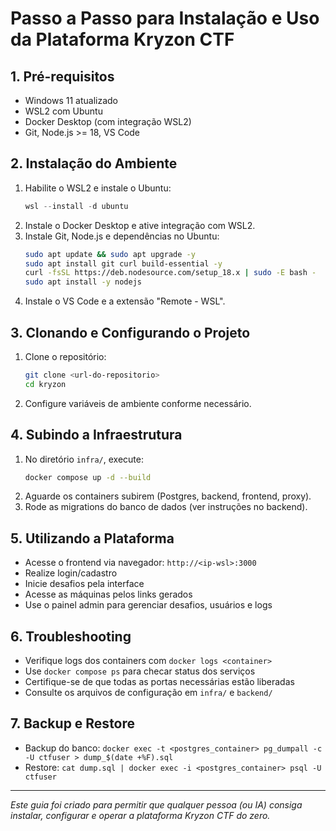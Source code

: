 # Passo a Passo para Instalação e Uso da Plataforma Kryzon CTF

## 1. Pré-requisitos
- Windows 11 atualizado
- WSL2 com Ubuntu
- Docker Desktop (com integração WSL2)
- Git, Node.js >= 18, VS Code

## 2. Instalação do Ambiente
1. Habilite o WSL2 e instale o Ubuntu:
   ```powershell
   wsl --install -d ubuntu
   ```
2. Instale o Docker Desktop e ative integração com WSL2.
3. Instale Git, Node.js e dependências no Ubuntu:
   ```bash
   sudo apt update && sudo apt upgrade -y
   sudo apt install git curl build-essential -y
   curl -fsSL https://deb.nodesource.com/setup_18.x | sudo -E bash -
   sudo apt install -y nodejs
   ```
4. Instale o VS Code e a extensão "Remote - WSL".

## 3. Clonando e Configurando o Projeto
1. Clone o repositório:
   ```bash
   git clone <url-do-repositorio>
   cd kryzon
   ```
2. Configure variáveis de ambiente conforme necessário.

## 4. Subindo a Infraestrutura
1. No diretório `infra/`, execute:
   ```bash
   docker compose up -d --build
   ```
2. Aguarde os containers subirem (Postgres, backend, frontend, proxy).
3. Rode as migrations do banco de dados (ver instruções no backend).

## 5. Utilizando a Plataforma
- Acesse o frontend via navegador: `http://<ip-wsl>:3000`
- Realize login/cadastro
- Inicie desafios pela interface
- Acesse as máquinas pelos links gerados
- Use o painel admin para gerenciar desafios, usuários e logs

## 6. Troubleshooting
- Verifique logs dos containers com `docker logs <container>`
- Use `docker compose ps` para checar status dos serviços
- Certifique-se de que todas as portas necessárias estão liberadas
- Consulte os arquivos de configuração em `infra/` e `backend/`

## 7. Backup e Restore
- Backup do banco: `docker exec -t <postgres_container> pg_dumpall -c -U ctfuser > dump_$(date +%F).sql`
- Restore: `cat dump.sql | docker exec -i <postgres_container> psql -U ctfuser`

---

*Este guia foi criado para permitir que qualquer pessoa (ou IA) consiga instalar, configurar e operar a plataforma Kryzon CTF do zero.*
